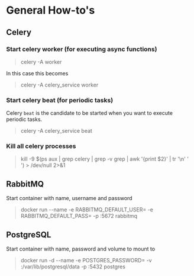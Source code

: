 # General How-to's


## Celery

### Start celery worker (for executing async functions)
> celery -A <celery-file> worker

In this case this becomes
> celery -A celery_service worker

### Start celery beat (for periodic tasks)
Celery `beat` is the candidate to be started when you want to execute periodic tasks.
> celery -A celery_service beat


### Kill all celery processes
> kill -9 $(ps aux | grep celery | grep -v grep | awk '{print $2}' | tr '\n' ' ') > /dev/null 2>&1


## RabbitMQ

Start container with name, username and password
> docker run --name <container-name> -e RABBITMQ_DEFAULT_USER=<username> -e RABBITMQ_DEFAULT_PASS=<user-pass> -p <port>:5672 rabbitmq


## PostgreSQL
Start container with name, password and volume to mount to
> docker run -d --name <container-name> -e POSTGRES_PASSWORD=<pass> -v <your-data-volume-dir>:/var/lib/postgresql/data -p <host-port>:5432 postgres